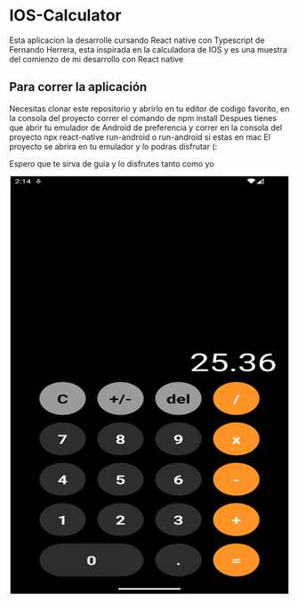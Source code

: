 # IOS-Calculator

Esta aplicacion la desarrolle cursando React native con Typescript de Fernando Herrera, esta inspirada en la calculadora de IOS y es una muestra del comienzo de mi desarrollo con React native 

## Para correr la aplicación 

Necesitas clonar este repositorio y abrirlo en tu editor de codigo favorito, en la consola del proyecto correr el comando de npm install
Despues tienes que abrir tu emulador de Android de preferencia y correr en la consola del proyecto npx react-native run-android o run-android si estas en mac
El proyecto se abrira en tu emulador y lo podras disfrutar (:

Espero que te sirva de guia y lo disfrutes tanto como yo 

<p align='center'>
    <img height='750rem' width='500' src='./src/assets/ios.png' />
</p>